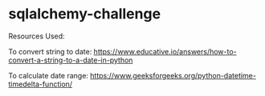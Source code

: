 # sqlalchemy-challenge


















Resources Used:

To convert string to date:
https://www.educative.io/answers/how-to-convert-a-string-to-a-date-in-python

To calculate date range:
https://www.geeksforgeeks.org/python-datetime-timedelta-function/ 

